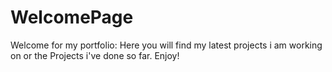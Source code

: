 # WelcomePage
Welcome for my portfolio: Here you will find my latest projects i am working on or the Projects i've done so far. Enjoy!
